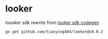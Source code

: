 # looker
loooker sdk rewrite from [looker sdk codegen](https://github.com/looker-open-source/sdk-codegen/tree/master/go)
```shell
go get github.com/tianying484/looker@v0.0.2
```
